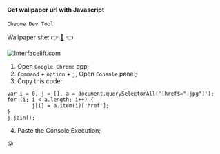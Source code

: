 #### Get wallpaper url with Javascript

`Cheome Dev Tool` 


Wallpaper site: :point_right: [:link:](https://interfacelift.com/wallpaper/downloads/date/any/) :point_left:

![Interfacelift.com](https://interfacelift.com/img_NEW/ifl-logo@2x.png)

1. Open `Google Chrome` app;
2. `Command` + `option` +  `j`, Open `Console` panel;
3. Copy this code:
  
  ```
  var i = 0, j = [], a = document.querySelectorAll('[href$=".jpg"]');
  for (i; i < a.length; i++) {
          j[i] = a.item(i)['href'];
  }
  j.join();
  ```
4. Paste the Console,Execution;

:stuck_out_tongue:
